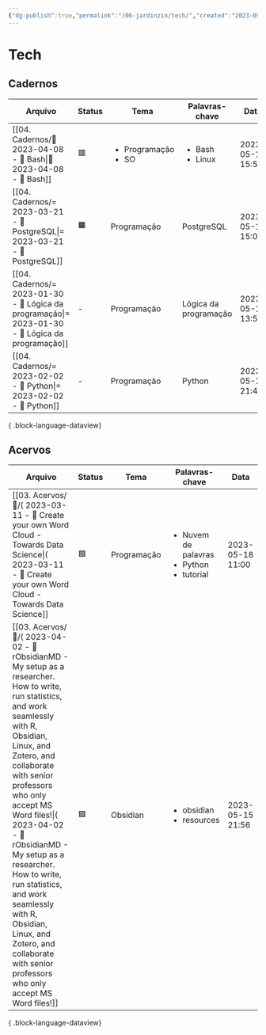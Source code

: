 ```yaml
---
{"dg-publish":true,"permalink":"/06-jardinzin/tech/","created":"2023-05-15T20:03:47.612-03:00","updated":"2023-05-15T22:08:29.851-03:00"}
---
```



# Tech

## Cadernos

| Arquivo                                                                                                | Status | Tema                                     | Palavras-chave                       | Data             |
| ------------------------------------------------------------------------------------------------------ | ------ | ---------------------------------------- | ------------------------------------ | ---------------- |
| [[04. Cadernos/🌱️ 2023-04-08 - 📝️ Bash\|🌱️ 2023-04-08 - 📝️ Bash]]                               | 🟥     | <ul><li>Programação</li><li>SO</li></ul> | <ul><li>Bash</li><li>Linux</li></ul> | 2023-05-17 15:55 |
| [[04. Cadernos/= 2023-03-21 - 📝️ PostgreSQL\|= 2023-03-21 - 📝️ PostgreSQL]]                       | 🟧️    | Programação                              | PostgreSQL                           | 2023-05-17 15:04 |
| [[04. Cadernos/= 2023-01-30 - 📝️ Lógica da programação\|= 2023-01-30 - 📝️ Lógica da programação]] | \-     | Programação                              | Lógica da programação                | 2023-05-17 13:59 |
| [[04. Cadernos/= 2023-02-02 - 📝️ Python\|= 2023-02-02 - 📝️ Python]]                               | \-     | Programação                              | Python                               | 2023-05-15 21:45 |

{ .block-language-dataview}

## Acervos

| Arquivo                                                                                                                                                                                                                                                                                                                                                                                                                                                                   | Status | Tema        | Palavras-chave                                                      | Data             |
| ------------------------------------------------------------------------------------------------------------------------------------------------------------------------------------------------------------------------------------------------------------------------------------------------------------------------------------------------------------------------------------------------------------------------------------------------------------------------- | ------ | ----------- | ------------------------------------------------------------------- | ---------------- |
| [[03. Acervos/📰️/( 2023-03-11  - 📰️ Create your own Word Cloud - Towards Data Science\|( 2023-03-11  - 📰️ Create your own Word Cloud - Towards Data Science]]                                                                                                                                                                                                                                                                                                       | 🟩️    | Programação | <ul><li>Nuvem de palavras</li><li>Python</li><li>tutorial</li></ul> | 2023-05-18 11:00 |
| [[03. Acervos/📰️/( 2023-04-02  - 📰️ rObsidianMD - My setup as a researcher. How to write, run statistics, and work seamlessly with R, Obsidian, Linux, and Zotero, and collaborate with senior professors who only accept MS Word files!\|( 2023-04-02  - 📰️ rObsidianMD - My setup as a researcher. How to write, run statistics, and work seamlessly with R, Obsidian, Linux, and Zotero, and collaborate with senior professors who only accept MS Word files!]] | 🟩️    | Obsidian    | <ul><li>obsidian</li><li>resources</li></ul>                        | 2023-05-15 21:56 |

{ .block-language-dataview}